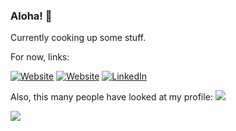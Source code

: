 ### Aloha! 👋
Currently cooking up some stuff.

For now, links:
<p align="left">
<a href="https://seanspeaks.me/"><img alt="Website" src="https://img.shields.io/badge/Website-seanspeaks.me-red?style=flat-square&logo=google-chrome"></a>
<a href="https://lefthook.com/"><img alt="Website" src="https://img.shields.io/badge/Website-lefthook.com-2b7150?style=flat-square&logo=google-chrome"></a>
<a href="https://www.linkedin.com/in/seanspeaks/"><img alt="LinkedIn" src="https://img.shields.io/badge/LinkedIn-seanspeaks-blue?style=flat-square&logo=linkedin"></a>
</p>


Also, this many people have looked at my profile: ![](https://komarev.com/ghpvc/?username=seanspeaks&style=flat-square)

![](https://hit.yhype.me/github/profile?user_id=7811325)
